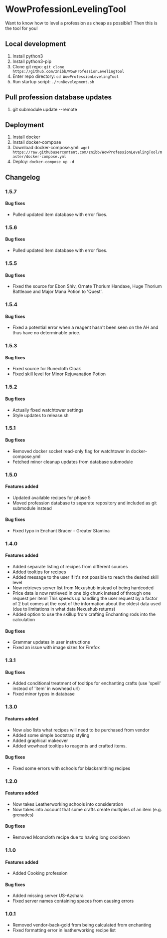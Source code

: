 # WowProfessionLevelingTool

Want to know how to level a profession as cheap as possible? Then this is the tool for you!

## Local development
1. Install python3
1. Install python3-pip
1. Clone git repo: `git clone https://github.com/znibb/WowProfessionLevelingTool`
1. Enter repo directory: `cd WowProfessionLevelingTool`
1. Run startup script: `./runDevelopment.sh`

## Pull profession database updates
1. git submodule update --remote

## Deployment
1. Install docker
1. Install docker-compose
1. Download docker-compose.yml: `wget https://raw.githubusercontent.com/znibb/WowProfessionLevelingTool/master/docker-compose.yml`
1. Deploy: `docker-compose up -d`

## Changelog
### 1.5.7
#### Bug fixes
- Pulled updated item database with error fixes.

### 1.5.6
#### Bug fixes
- Pulled updated item database with error fixes.

### 1.5.5
#### Bug fixes
- Fixed the source for Ebon Shiv, Ornate Thorium Handaxe, Huge Thorium Battleaxe and Major Mana Potion to 'Quest'.

### 1.5.4
#### Bug fixes
- Fixed a potential error when a reagent hasn't been seen on the AH and thus have no determinable price.

### 1.5.3
#### Bug fixes
- Fixed source for Runecloth Cloak
- Fixed skill level for Minor Rejuvanation Potion

### 1.5.2
#### Bug fixes
- Actually fixed watchtower settings
- Style updates to release.sh

### 1.5.1
#### Bug fixes
- Removed docker socket read-only flag for watchtower in docker-compose.yml
- Fetched minor cleanup updates from database submodule

### 1.5.0
#### Features added
- Updated available recipes for phase 5
- Moved profession database to separate repository and included as git submodule instead

#### Bug fixes
- Fixed typo in Enchant Bracer - Greater Stamina

### 1.4.0
#### Features added
- Added separate listing of recipes from different sources
- Added tooltips for recipes
- Added message to the user if it's not possible to reach the desired skill level
- Now retrieves server list from Nexushub instead of being hardcoded
- Price data is now retrieved in one big chunk instead of through one request per item! This speeds up handling the user request by a factor of 2 but comes at the cost of the information about the oldest data used (due to limitations in what data Nexushub returns)
- Added option to use the skillup from crafting Enchanting rods into the calculation

#### Bug fixes
- Grammar updates in user instructions
- Fixed an issue with image sizes for Firefox

### 1.3.1
#### Bug fixes
- Added conditional treatment of tooltips for enchanting crafts (use 'spell' instead of 'item' in wowhead url)
- Fixed minor typos in database

### 1.3.0
#### Features added
- Now also lists what recipes will need to be purchased from vendor
- Added some simple bootstrap styling
- Added graphical makeover
- Added wowhead tooltips to reagents and crafted items.

#### Bug fixes
- Fixed some errors with schools for blacksmithing recipes

### 1.2.0
#### Features added
- Now takes Leatherworking schools into consideration
- Now takes into account that some crafts create multiples of an item (e.g. grenades)

#### Bug fixes
- Removed Mooncloth recipe due to having long cooldown

### 1.1.0
#### Features added
- Added Cooking profession

#### Bug fixes
- Added missing server US-Azshara
- Fixed server names containing spaces from causing errors

### 1.0.1
- Removed vendor-back-gold from being calculated from enchanting
- Fixed formatting error in leatherworking recipe list
